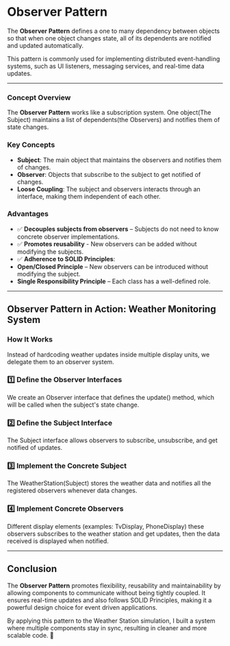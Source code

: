 # Observer Pattern
 
The **Observer Pattern** defines a one to many dependency between objects so that when one object changes state, all of its dependents are notified and updated automatically.

This pattern is commonly used for implementing distributed event-handling systems, such as UI listeners, messaging services, and real-time data updates.

---

### **Concept Overview**
The **Observer Pattern** works like a subscription system. One object(The Subject) maintains a list of dependents(the Observers) and notifies them of state changes.

### **Key Concepts**
- **Subject**: The main object that maintains the observers and notifies them of changes.
- **Observer**: Objects that subscribe to the subject to get notified of changes.
- **Loose Coupling**: The subject and observers interacts through an interface, making them independent of each other.

### **Advantages**
- ✅ **Decouples subjects from observers** – Subjects do not need to know concrete observer implementations.
- ✅ **Promotes reusability** - New observers can be added without modifying the subjects.
- ✅ **Adherence to SOLID Principles**:
- **Open/Closed Principle** – New observers can be introduced without modifying the subject.
- **Single Responsibility Principle** – Each class has a well-defined role.

---

## **Observer Pattern in Action: Weather Monitoring System**

### **How It Works**
Instead of hardcoding weather updates inside multiple display units, we delegate them to an observer system.

### **1️⃣ Define the Observer Interfaces**
 We create an Observer interface that defines the update() method, which will be called when the subject's state change.

### **2️⃣ Define the Subject Interface**
The Subject interface allows observers to subscribe, unsubscribe, and get notified of updates.

### **3️⃣ Implement the Concrete Subject**
The WeatherStation(Subject) stores the weather data and notifies all the registered observers whenever data changes.

### **4️⃣ Implement Concrete Observers**
Different display elements (examples: TvDisplay, PhoneDisplay) these observers subscribes to the weather station and get updates, then the data received is displayed when notified.

---

## **Conclusion**
The **Observer Pattern** promotes flexibility, reusability and maintainability by allowing components to communicate without being tightly coupled. It ensures real-time updates and also follows SOLID Principles, making it a powerful design choice for event driven applications.

By applying this pattern to the Weather Station simulation, I built a system where multiple components stay in sync, resulting in cleaner and more scalable code. 🚀
